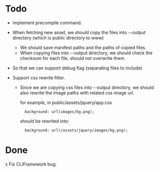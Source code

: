 Todo
=====
- implement precompile command.

- When fetching new asset, we should copy the files into --output directory (which is public directory to www)
    - We should save manifest paths and the paths of copied files.
    - When copying files into --output directory, we should check the checksum for each file, should not overwrite them.
- So that we can support debug flag (separating files to include)

- Support css rewrite filter.
    - Since we are copying css files into --output directory, we should also rewrite the 
        image paths with related css image url.
        
        for example, in public/assets/jquery/app.css
            
            background: url(images/bg.png);

        should be rewrited into:

            background: url(/assets/jquery/images/bg.png);

Done
====
x Fix CLIFramework bug.
